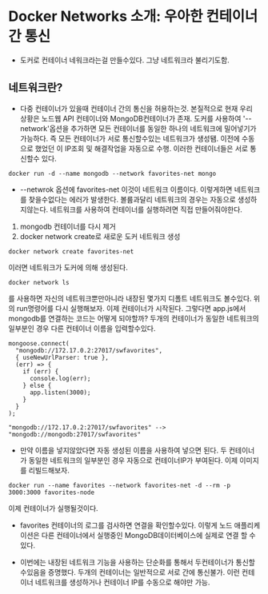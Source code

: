 # Docker Networks 소개: 우아한 컨테이너 간 통신

- 도커로 컨테이너 네워크라는걸 만들수있다. 그냥 네트워크라 불리기도함.

## 네트워크란?

- 다중 컨테이너가 있을때 컨테이너 간의 통신을 허용하는것. 본질적으로 현재 우리 상황은 노드웹 API 컨테이너와 MongoDB컨테이너가 존재. 도커를 사용하여 '--network'옵션을 추가하면 모든 컨테이너를 동일한 하나의 네트워크에 밀어넣기가 가능하다. 즉 모든 컨테이너가 서로 통신할수있는 네트워크가 생성됌. 이전에 수동으로 했었던 이 IP조회 및 해결작업을 자동으로 수행. 이러한 컨테이너들은 서로 통신할수 있다.

```
docker run -d --name mongodb --network favorites-net mongo
```

- --netwrok 옵션에 favorites-net 이것이 네트워크 이름이다. 이렇게하면 네트워크를 찾을수없다는 에러가 발생한다. 볼륨과달리 네트워크의 경우는 자동으로 생성하지않는다. 네트워크를 사용하여 컨테이너를 실행하려면 직접 만들어줘야한다.

1. mongodb 컨테이너를 다시 제거
2. docker network create로 새로운 도커 네트워크 생성

```
docker network create favorites-net
```

이러면 네트워크가 도커에 의해 생성된다.

```
docker network ls
```

를 사용하면 자신의 네트워크뿐만아니라 내장된 몇가지 디폴트 네트워크도 볼수있다.
위의 run명령어를 다시 실행해보자. 이제 컨테이너가 시작된다.
그렇다면 app.js에서 mongodb를 연결하는 코드는 어떻게 되야할까? 두개의 컨테이너가 동일한 네트워크의 일부분인 경우 다른 컨테이너 이름을 입력할수있다.

```
mongoose.connect(
  "mongodb://172.17.0.2:27017/swfavorites",
  { useNewUrlParser: true },
  (err) => {
    if (err) {
      console.log(err);
    } else {
      app.listen(3000);
    }
  }
);

"mongodb://172.17.0.2:27017/swfavorites" --> "mongodb://mongodb:27017/swfavorites"
```

- 만약 이름을 넣지않았다면 자동 생성된 이름을 사용하여 넣으면 된다. 두 컨테이너가 동일한 네트워크의 일부분인 경우 자동으로 컨테이너IP가 부여된다. 이제 이미지를 리빌드해보자.

```
docker run --name favorites --network favorites-net -d --rm -p 3000:3000 favorites-node
```

이제 컨테이너가 실행될것이다.

- favorites 컨테이너의 로그를 검사하면 연결을 확인할수있다. 이렇게 노드 애플리케이션은 다른 컨테이너에서 실행중인 MongoDB데이터베이스에 실제로 연결 할 수 있다.

- 이번에는 내장된 네트워크 기능을 사용하는 단순화를 통해서 두컨테이너가 통신할수있음을 증명했다. 두개의 컨테이너는 일반적으로 서로 간에 통신불가. 이런 컨테이너 네트워크를 생성하거나 컨테이너 IP를 수동으로 해야만 가능.
